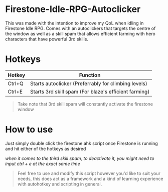 # Firestone-Idle-RPG-Autoclicker
This was made with the intention to improve my QoL when idling in Firestone Idle RPG. 
Comes with an autoclickers that targets the centre of the window as well as a skill spam that allows efficient farming with hero characters that have powerful 3rd skills. 

# Hotkeys
Hotkey|Function|
|----------------|-------------------------------
|Ctrl+Q|Starts autoclicker (Preferrably for climbing levels)|
|Ctrl+E|Starts 3rd skill spam (For blaze's efficient farming) |

>Take note that 3rd skill spam will constantly activate the firestone window 

# How to use
Just simply double click the firestone.ahk script once Firestone is running and hit either of the hotkeys as desired

*when it comes to the third skill spam, to deactivate it, you might need to input ctrl + e at the exact same time*

> Feel free to use and modify this script however you'd like to suit your needs, this does act as a framework and a kind of learning experience with autohotkey and scripting in general. 
